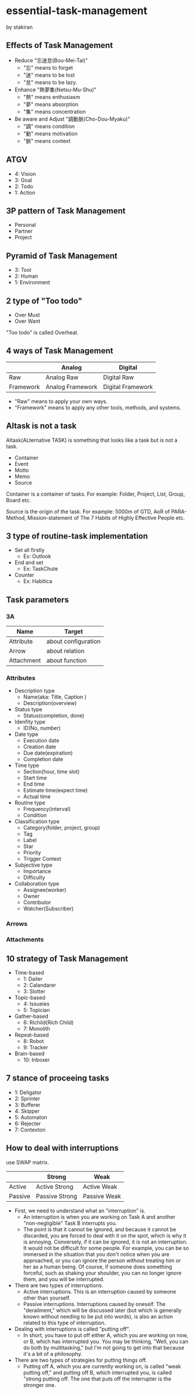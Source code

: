 # essential-task-management
by stakiran

## Effects of Task Management
- Reduce "忘迷怠(Bou-Mei-Tai)"
    - "忘" means to forget
    - "迷" means to be lost
    - "怠" means to be lazy.
- Enhance "熱夢集(Netsu-Mu-Shu)"
    - "熱" means enthusiasm
    - "夢" means absorption
    - "集" means concentration
- Be aware and Adjust "調動脈(Cho-Dou-Myaku)"
    - "調" means condition
    - "動" means motivation
    - "脈" means context

## ATGV
- 4: Vision
- 3: Goal
- 2: Todo
- 1: Action

## 3P pattern of Task Management
- Personal
- Partner
- Project

## Pyramid of Task Management
- 3: Tool
- 2: Human
- 1: Environment

## 2 type of "Too todo"
- Over Must
- Over Want

"Too todo" is called Overheat.

## 4 ways of Task Management

|           | Analog | Digital |
| --------- | ------ | ------- |
| Raw       | Analog Raw | Digital Raw |
| Framework | Analog Framework | Digital Framework |

- "Raw" means to apply your own ways.
- "Framework" means to apply any other tools, methods, and systems.

## Altask is not a task
Altask(ALternative TASK) is something that looks like a task but is not a task.

- Container
- Event
- Motto
- Memo
- Source

Container is a container of tasks. For example: Folder, Project, List, Group, Board etc.

Source is the origin of the task. For example: 5000m of GTD, AoR of PARA-Method, Mission-statement of The 7 Habits of Highly Effective People etc.

## 3 type of routine-task implementation
- Set all firstly
    - Ex: Outlook
- End and set
    - Ex: TaskChute
- Counter
    - Ex: Habitica

## Task parameters

### 3A
| Name | Target |
| ---- | ---- |
| Attribute | about configuration |
| Arrow | about relation |
| Attachment | about function |

### Attributes
- Description type
    - Name(aka: Title, Caption )
    - Description(overview)
- Status type
    - Status(completion, done)
- Idenfity type
    - ID(No, number)
- Date type
    - Execution date
    - Creation date
    - Due date(expiration)
    - Completion date
- Time type
    - Section(hour, time slot)
    - Start time
    - End time
    - Estimate time(expect time)
    - Actual time
- Routine type
    - Frequency(interval)
    - Condition
- Classification type
    - Category(folder, project, group)
    - Tag
    - Label
    - Star
    - Priority
    - Trigger Context
- Subjective type
    - Importance
    - Difficulty
- Collaboration type
    - Assignee(worker)
    - Owner
    - Contributor
    - Watcher(Subscriber)

### Arrows

### Attachments

## 10 strategy of Task Management
- Time-based
    - 1: Dailer
    - 2: Calandarer
    - 3: Slotter
- Topic-based
    - 4: Issueies
    - 5: Topician
- Gather-based
    - 6: Richild(Rich Child)
    - 7: Monolith
- Repeat-based
    - 8: Robot
    - 9: Tracker
- Brain-based
    - 10: Inboxer

## 7 stance of proceeing tasks
- 1: Deligator
- 2: Sprinter
- 3: Bufferer
- 4: Skipper
- 5: Automaton
- 6: Rejecter
- 7: Contexton

## How to deal with interruptions
use SWAP matrix.

|         | Strong | Weak |
| ------- | ------ | ---- |
| Active  | Active Strong | Active Weak |
| Passive | Passive Strong | Passive Weak |

- First, we need to understand what an "interruption" is.
    - An interruption is when you are working on Task A and another "non-negligible" Task B interrupts you.
    - The point is that it cannot be ignored, and because it cannot be discarded, you are forced to deal with it on the spot, which is why it is annoying. Conversely, if it can be ignored, it is not an interruption. It would not be difficult for some people. For example, you can be so immersed in the situation that you don't notice when you are approached, or you can ignore the person without treating him or her as a human being. Of course, if someone does something forceful, such as shaking your shoulder, you can no longer ignore them, and you will be interrupted.
- There are two types of interruptions.
    - Active interruptions. This is an interruption caused by someone other than yourself.
    - Passive interruptions. Interruptions caused by oneself. The "derailment," which will be discussed later (but which is generally known without needing to be put into words), is also an action related to this type of interruption.
- Dealing with interruptions is called "putting off".
    - In short, you have to put off either A, which you are working on now, or B, which has interrupted you. You may be thinking, "Well, you can do both by multitasking," but I'm not going to get into that because it's a bit of a philosophy.
- There are two types of strategies for putting things off.
    - Putting off A, which you are currently working on, is called "weak putting off," and putting off B, which interrupted you, is called "strong putting off. The one that puts off the interrupter is the stronger one.
